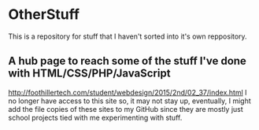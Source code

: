 # OtherStuff
This is a repository for stuff that I haven't sorted into it's own reppository.

## A hub page to reach some of the stuff I've done with HTML/CSS/PHP/JavaScript
http://foothillertech.com/student/webdesign/2015/2nd/02_37/index.html I no longer have access to this site so, it may not stay up, eventually, I might add the file copies of these sites to my GitHub since they are mostly just school projects tied with me experimenting with stuff.
